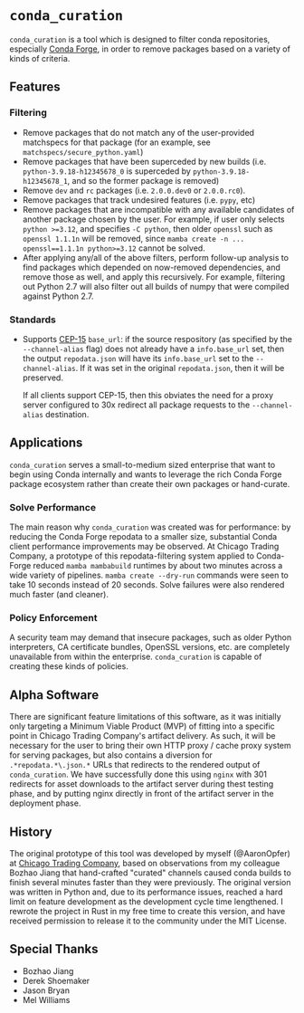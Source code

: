 # `conda_curation`

`conda_curation` is a tool which is designed to filter conda repositories, especially [Conda Forge](https://conda-forge.org/), in order to remove packages based on a variety of kinds of criteria.

## Features

### Filtering

* Remove packages that do not match any of the user-provided matchspecs for that package (for an example, see `matchspecs/secure_python.yaml`)
* Remove packages that have been superceded by new builds (i.e. `python-3.9.18-h12345678_0` is superceded by `python-3.9.18-h12345678_1`, and so the former package is removed)
* Remove `dev` and `rc` packages (i.e. `2.0.0.dev0` or `2.0.0.rc0`).
* Remove packages that track undesired features (i.e. `pypy`, etc)
* Remove packages that are incompatible with any available candidates of another package chosen by the user. For example, if user only selects `python >=3.12`, and specifies `-C python`, then older `openssl` such as `openssl 1.1.1n` will be removed, since `mamba create -n ... openssl==1.1.1n python>=3.12` cannot be solved.
* After applying any/all of the above filters, perform follow-up analysis to find packages which depended on now-removed dependencies, and remove those as well, and apply this recursively. For example, filtering out Python 2.7 will also filter out all builds of numpy that were compiled against Python 2.7.

### Standards

* Supports [CEP-15](https://github.com/conda/ceps/blob/main/cep-15.md) `base_url`: if the source respository (as specified by the `--channel-alias` flag) does not already have a `info.base_url` set, then the output `repodata.json` will have its `info.base_url` set to the `--channel-alias`. If it was set in the original `repodata.json`, then it will be preserved.

  If all clients support CEP-15, then this obviates the need for a proxy server configured to 30x redirect all package requests to the `--channel-alias` destination.

## Applications

`conda_curation` serves a small-to-medium sized enterprise that want to begin using Conda internally and wants to leverage the rich Conda Forge package ecosystem rather than create their own packages or hand-curate.

### Solve Performance

The main reason why `conda_curation` was created was for performance: by reducing the Conda Forge repodata to a smaller size, substantial Conda client performance improvements may be observed. At Chicago Trading Company, a prototype of this repodata-filtering system applied to Conda-Forge reduced `mamba mambabuild` runtimes by about two minutes across a wide variety of pipelines. `mamba create --dry-run` commands were seen to take 10 seconds instead of 20 seconds. Solve failures were also rendered much faster (and cleaner).

### Policy Enforcement

A security team may demand that insecure packages, such as older Python interpreters, CA certificate bundles, OpenSSL versions, etc. are completely unavailable from within the enterprise. `conda_curation` is capable of creating these kinds of policies.


## Alpha Software

There are significant feature limitations of this software, as it was initially only targeting a Minimum Viable Product (MVP) of fitting into a specific point in Chicago Trading Company's artifact delivery. As such, it will be necessary for the user to bring their own HTTP proxy / cache proxy system for serving packages, but also contains a diversion for `.*repodata.*\.json.*` URLs that redirects to the rendered output of `conda_curation`. We have successfully done this using `nginx` with 301 redirects for asset downloads to the artifact server during thest testing phase, and by putting nginx directly in front of the artifact server in the deployment phase.

## History

The original prototype of this tool was developed by myself (@AaronOpfer) at [Chicago Trading Company](https://www.chicagotrading.com/), based on observations from my colleague Bozhao Jiang that hand-crafted "curated" channels caused conda builds to finish several minutes faster than they were previously. The original version was written in Python and, due to its performance issues, reached a hard limit on feature development as the development cycle time lengthened. I rewrote the project in Rust in my free time to create this version, and have received permission to release it to the community under the MIT License.

## Special Thanks

- Bozhao Jiang
- Derek Shoemaker
- Jason Bryan
- Mel Williams

